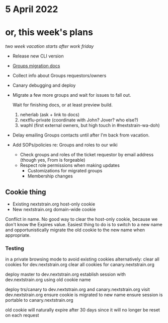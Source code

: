 # 5 April 2022
# or, this week's plans

_two week vacation starts after work friday_

- Release new CLI version
- [Groups migration docs](https://github.com/nextstrain/docs.nextstrain.org/pull/104)
- Collect info about Groups requestors/owners
- Canary debugging and deploy

- Migrate a few more groups and wait for issues to fall out.

  Wait for finishing docs, or at least preview build.
  
  1. neherlab (ask + link to docs)
  2. nextflu-private (coordinate with John? Jover? who else?)
  3. waphl (first external owners, but high touch in #nextstrain-wa-doh)

- Delay emailing Groups contacts until after I'm back from vacation.

- Add SOPs/policies re: Groups and roles to our wiki
  - Check groups and roles of the ticket requestor by email address (though yes, From is forgeable)
  - Respect role permissions when making updates
    - Customizations for migrated groups
    - Membership changes



## Cookie thing


- Existing nextstrain.org host-only cookie
- New nextstrain.org domain-wide cookie

Conflict in name.  No good way to clear the host-only cookie, because we don't
know the Expires value.  Easiest thing to do is to switch to a new name and
opportunistically migrate the old cookie to the new name when appropriate.

### Testing

in a private browsing mode to avoid existing cookies
  alternatively:
    clear all cookies for dev.nextstrain.org
    clear all cookies for canary.nextstrain.org

deploy master to dev.nextstrain.org
establish session with dev.nextstrain.org using old cookie name

deploy trs/canary to dev.nextstrain.org and canary.nextstrain.org
visit dev.nextstrain.org
ensure cookie is migrated to new name
ensure session is portable to canary.nextstrain.org

old cookie will naturally expire after 30 days since it will no longer be
reset on each request

